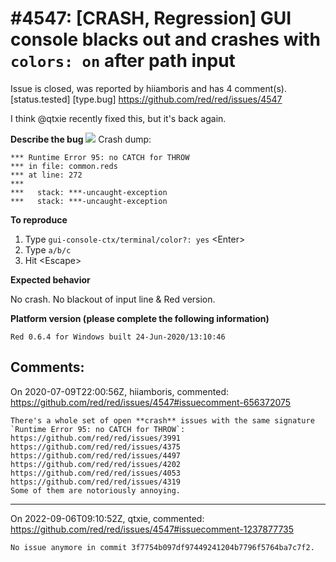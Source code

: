 
#4547: [CRASH, Regression] GUI console blacks out and crashes with `colors: on` after path input
================================================================================
Issue is closed, was reported by hiiamboris and has 4 comment(s).
[status.tested] [type.bug]
<https://github.com/red/red/issues/4547>

I think @qtxie recently fixed this, but it's back again.

**Describe the bug**
![](https://i.gyazo.com/3f16287e74aadaacdb0bf6981a54733b.gif)
Crash dump:
```
*** Runtime Error 95: no CATCH for THROW
*** in file: common.reds                
*** at line: 272                        
***                                     
***   stack: ***-uncaught-exception     
***   stack: ***-uncaught-exception     
```

**To reproduce**

1. Type `gui-console-ctx/terminal/color?: yes` \<Enter\>
2. Type `a/b/c`
3. Hit \<Escape\>

**Expected behavior**

No crash. No blackout of input line & Red version.

**Platform version (please complete the following information)**
```
Red 0.6.4 for Windows built 24-Jun-2020/13:10:46
```



Comments:
--------------------------------------------------------------------------------

On 2020-07-09T22:00:56Z, hiiamboris, commented:
<https://github.com/red/red/issues/4547#issuecomment-656372075>

    There's a whole set of open **crash** issues with the same signature `Runtime Error 95: no CATCH for THROW`:
    https://github.com/red/red/issues/3991 https://github.com/red/red/issues/4375 https://github.com/red/red/issues/4497  https://github.com/red/red/issues/4202 https://github.com/red/red/issues/4053 https://github.com/red/red/issues/4319
    Some of them are notoriously annoying.

--------------------------------------------------------------------------------

On 2022-09-06T09:10:52Z, qtxie, commented:
<https://github.com/red/red/issues/4547#issuecomment-1237877735>

    No issue anymore in commit 3f7754b097df97449241204b7796f5764ba7c7f2.

